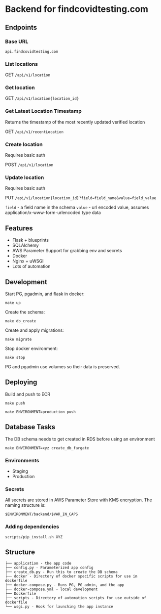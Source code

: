 # Backend for findcovidtesting.com

## Endpoints

### Base URL
`api.findcovidtesting.com`

### List locations
GET `/api/v1/location`

### Get location
GET `/api/v1/location{location_id}`

### Get Latest Location Timestamp
Returns the timestamp of the most recently updated verified location

GET `/api/v1/recentLocation`

### Create location
Requires basic auth

POST `/api/v1/location`

### Update location
Requires basic auth

PUT `/api/v1/location{location_id}?field=field_name&value=field_value`

`field` - a field name in the schema
`value` - url encoded value, assumes application/x-www-form-urlencoded type data

## Features

* Flask + blueprints
* SQLAlchemy
* AWS Parameter Support for grabbing env and secrets
* Docker
* Nginx + uWSGI
* Lots of automation

## Development

Start PG, pgadmin, and flask in docker:

```
make up
```

Create the schema:

```
make db_create
```

Create and apply migrations:

```
make migrate
```

Stop docker environment:

```
make stop
```

PG and pgadmin use volumes so their data is preserved.

## Deploying

Build and push to ECR
```
make push
```

```
make ENVIRONMENT=production push
```

## Database Tasks
The DB schema needs to get created in RDS before using an environment 

```
make ENVIRONMENT=xyz create_db_fargate
```

### Environments
* Staging
* Production

### Secrets
All secrets are stored in AWS Parameter Store with KMS encryption. The naming structure is:

`$ENVIRONMENT/backend/$VAR_IN_CAPS`

### Adding dependencies
```shell
scripts/pip_install.sh XYZ
```

## Structure
```text
├── application - the app code
├── config.py - Parameterized app config
├── create_db.py - Run this to create the DB schema
├── docker - Directory of docker specific scripts for use in dockerfile
├── docker-compose.py - Runs PG, PG admin, and the app
├── docker-compose.yml - local development
├── Dockerfile
├── scripts - Directory of automation scripts for use outside of dockerfile
└── wsgi.py - Hook for launching the app instance
```